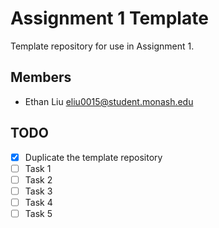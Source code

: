 # Assignment 1 Template

Template repository for use in Assignment 1.

## Members

* Ethan Liu eliu0015@student.monash.edu

## TODO

- [x] Duplicate the template repository
- [ ] Task 1
- [ ] Task 2
- [ ] Task 3
- [ ] Task 4
- [ ] Task 5

